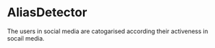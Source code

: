 AliasDetector
=============

The users in social media are catogarised according their activeness in socail media.
